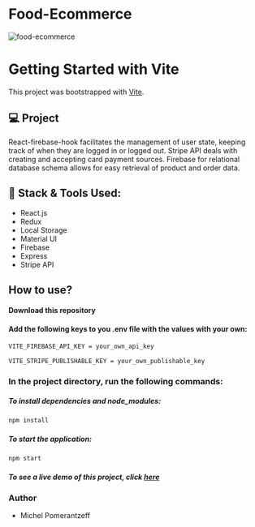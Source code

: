 # Food-Ecommerce

![food-ecommerce](https://github.com/MichelPomerantzeff/Food-Ecommerce/assets/96065240/395f478c-7379-450d-8b90-fd85f88243ff)

# Getting Started with Vite

This project was bootstrapped with [Vite](https://vitejs.dev/guide/).

## 💻 Project

React-firebase-hook facilitates the management of user state, keeping track of when they are logged in or logged out. Stripe API deals with creating and accepting card payment sources. Firebase for relational database schema allows for easy retrieval of product and order data.

## 🚀 Stack & Tools Used:
- React.js
- Redux
- Local Storage
- Material UI
- Firebase
- Express
- Stripe API

## How to use?

#### Download this repository
#### Add the following keys to you .env file with the values with your own:
```bash
VITE_FIREBASE_API_KEY = your_own_api_key
```

```bash
VITE_STRIPE_PUBLISHABLE_KEY = your_own_publishable_key
```

### In the project directory, run the following commands:
##### To install dependencies and node_modules:
```bash
npm install
```

##### To start the application:

```bash
npm start
```
##### To see a live demo of this project, click [here](https://theone-ecommerce.netlify.app/)

### Author
- Michel Pomerantzeff

